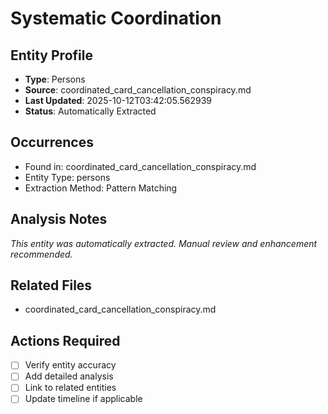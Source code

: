 # Systematic Coordination

## Entity Profile
- **Type**: Persons
- **Source**: coordinated_card_cancellation_conspiracy.md
- **Last Updated**: 2025-10-12T03:42:05.562939
- **Status**: Automatically Extracted

## Occurrences
- Found in: coordinated_card_cancellation_conspiracy.md
- Entity Type: persons
- Extraction Method: Pattern Matching

## Analysis Notes
*This entity was automatically extracted. Manual review and enhancement recommended.*

## Related Files
- coordinated_card_cancellation_conspiracy.md

## Actions Required
- [ ] Verify entity accuracy
- [ ] Add detailed analysis
- [ ] Link to related entities
- [ ] Update timeline if applicable

